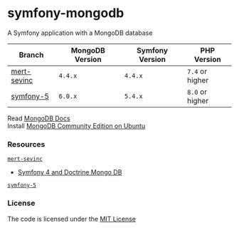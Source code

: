 # symfony-mongodb
A Symfony application with a MongoDB database

| Branch                     | MongoDB Version | Symfony Version | PHP Version     |
|----------------------------|-----------------|-----------------|-----------------|
| [mert-sevinc][mert-sevinc] | `4.4.x`         | `4.4.x`         | `7.4` or higher |
| [symfony-5][symfony-5]     | `6.0.x`         | `5.4.x`         | `8.0` or higher |


Read [MongoDB Docs](https://www.mongodb.com/docs/)  
Install [MongoDB Community Edition on Ubuntu](https://www.mongodb.com/docs/v4.4/tutorial/install-mongodb-on-ubuntu/)

### Resources  
[`mert-sevinc`][mert-sevinc]  
- [Symfony 4 and Doctrine Mongo DB](https://medium.com/@ahmetmertsevinc/symfony-4-and-doctrine-mongo-db-c9ac0f02f742)  

[`symfony-5`][symfony-5]  


### License
The code is licensed under the [MIT License][license]


[mert-sevinc]: https://github.com/habibun/symfony-mongodb/tree/mert-sevinc
[symfony-5]: https://github.com/habibun/symfony-mongodb/tree/symfony-5
[license]: https://github.com/habibun/symfony-mongodb/blob/main/LICENSE
